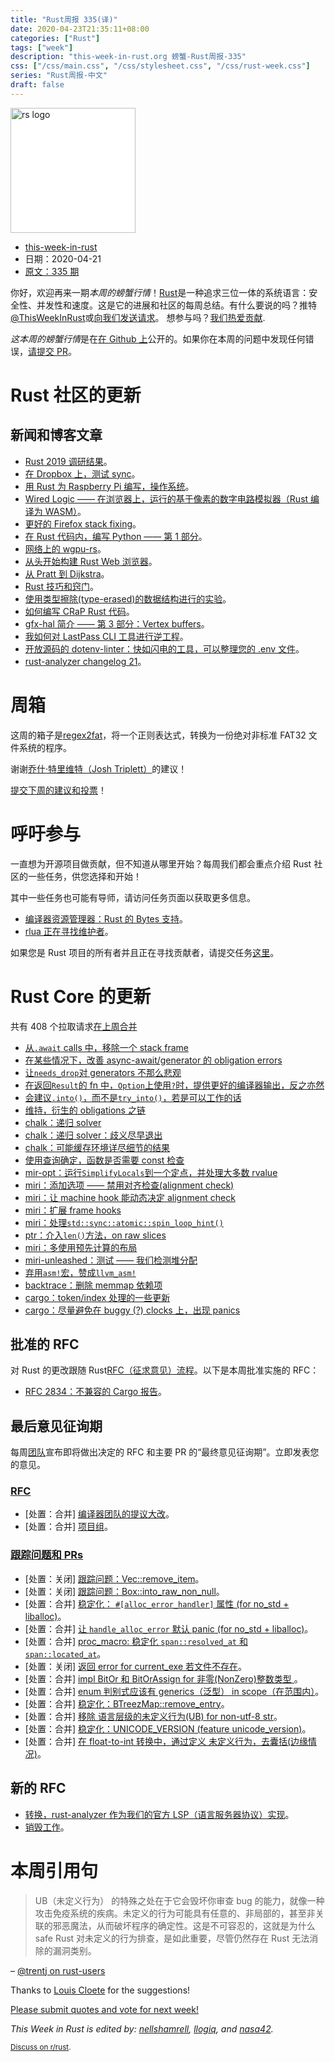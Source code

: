 ```yaml
---
title: "Rust周报 335(译)"
date: 2020-04-23T21:35:11+08:00
categories: ["Rust"]
tags: ["week"]
description: "this-week-in-rust.org 螃蟹-Rust周报-335"
css: ["/css/main.css", "/css/stylesheet.css", "/css/rust-week.css"]
series: "Rust周报-中文"
draft: false
---
```


<img src="https://www.rust-lang.org/static/images/rust-logo-blk.svg" alt="rs logo" class="medium-zoom-image" style="
    width: 200px;
    background: white;
">

- [this-week-in-rust](https://this-week-in-rust.org)
- 日期：2020-04-21
- [原文：335 期](https://this-week-in-rust.org/blog/2020/04/21/this-week-in-rust-335/)

你好，欢迎再来一期*本周的螃蟹行情*！[Rust](http://rust-lang.org)是一种追求三位一体的系统语言：安全性、并发性和速度。这是它的进展和社区的每周总结。有什么要说的吗？推特[@ThisWeekInRust](https://twitter.com/ThisWeekInRust)或[向我们发送请求](https://github.com/cmr/this-week-in-rust)。 想参与吗？[我们热爱贡献](https://github.com/rust-lang/rust/blob/master/CONTRIBUTING.md).

*这本周的螃蟹行情*是在[在 Github 上](https://github.com/cmr/this-week-in-rust)公开的。如果你在本周的问题中发现任何错误，[请提交 PR](https://github.com/cmr/this-week-in-rust/pulls)。

# Rust 社区的更新

## 新闻和博客文章

- [Rust 2019 调研结果](https://blog.rust-lang.org/2020/04/17/Rust-survey-2019.html)。
- [在 Dropbox 上，测试 sync](https://dropbox.tech/infrastructure/-testing-our-new-sync-engine)。
- [用 Rust 为 Raspberry Pi 编写，操作系统](https://tc.gts3.org/cs3210/2020/spring/lab.html)。
- [Wired Logic —— 在浏览器上，运行的基于像素的数字电路模拟器（Rust 编译为 WASM）](https://iostapyshyn.github.io/wired-logic/)。
- [更好的 Firefox stack fixing](https://blog.mozilla.org/nnethercote/2020/04/15/better-stack-fixing-for-firefox/)。
- [在 Rust 代码内，编写 Python —— 第 1 部分](https://blog.m-ou.se/writing-python-inside-rust-1/)。
- [网络上的 wgpu-rs](https://gfx-rs.github.io/2020/04/21/wgpu-web.html)。
- [从头开始构建 Rust Web 浏览器](https://joshondesign.com/2020/03/10/rust_minibrowser)。
- [从 Pratt 到 Dijkstra](https://matklad.github.io/2020/04/15/from-pratt-to-dijkstra.html)。
- [Rust 技巧和窍门](https://mudit.blog/rust-tips-and-tricks/)。
- [使用类型擦除(type-erased)的数据结构进行的实验](https://vgatherps.github.io/2020-04-14-erasure/)。
- [如何编写 CRaP Rust 代码](https://blog.logrocket.com/how-to-write-crap-rust-code/)。
- [gfx-hal 简介 —— 第 3 部分：Vertex buffers](https://www.falseidolfactory.com/2020/04/16/intro-to-gfx-hal-part-3-vertex-buffers.html)。
- [我如何对 LastPass CLI 工具进行逆工程](http://adventures.michaelfbryan.com/posts/lastpass/)。
- [开放源码的 dotenv-linter：快如闪电的工具，可以整理您的 .env 文件](https://evrone.com/dotenv-linter)。
- [rust-analyzer changelog 21](https://rust-analyzer.github.io/thisweek/2020/04/20/changelog-21.html)。

# 周箱

这周的箱子是[regex2fat](https://github.com/8051Enthusiast/regex2fat)，将一个正则表达式，转换为一份绝对非标准 FAT32 文件系统的程序。

谢谢[乔什·特里维特（Josh Triplett）](https://users.rust-lang.org/t/crate-of-the-week/2704/757)的建议！

[提交下周的建议和投票][submit_crate]！

[submit_crate]: https://users.rust-lang.org/t/crate-of-the-week/2704

# 呼吁参与

一直想为开源项目做贡献，但不知道从哪里开始？每周我们都会重点介绍 Rust 社区的一些任务，供您选择和开始！

其中一些任务也可能有导师，请访问任务页面以获取更多信息。

- [编译器资源管理器：Rust 的 Bytes 支持](https://github.com/mattgodbolt/compiler-explorer/issues/1925)。
- [rlua 正在寻找维护者](https://github.com/kyren/rlua/issues/172)。

如果您是 Rust 项目的所有者并且正在寻找贡献者，请提交任务[这里][guidelines]。

[guidelines]: https://users.rust-lang.org/t/twir-call-for-participation/4821

# Rust Core 的更新

共有 408 个拉取请求[在上周合并][merged]

[merged]: https://github.com/search?q=is%3Apr+org%3Arust-lang+is%3Amerged+merged%3A2020-04-13..2020-04-20

- [从`.await` calls 中，移除一个 stack frame](https://github.com/rust-lang/rust/pull/70831)
- [在某些情况下，改善 async-await/generator 的 obligation errors](https://github.com/rust-lang/rust/pull/70679)
- [让`needs_drop`对 generators 不那么悲观](https://github.com/rust-lang/rust/pull/70015)
- [在返回`Result`的 fn 中，`Option`上使用`?`时，提供更好的编译器输出，反之亦然](https://github.com/rust-lang/rust/pull/71141)
- [会建议`.into()`，而不是`try_into()`，若是可以工作的话](https://github.com/rust-lang/rust/pull/71051)
- [维持，衍生的 obligations 之链](https://github.com/rust-lang/rust/pull/69793)
- [chalk：递归 solver](https://github.com/rust-lang/chalk/pull/372)
- [chalk：递归 solver：歧义尽早退出](https://github.com/rust-lang/chalk/pull/404)
- [chalk：可能缓存环境详尽细节的结果](https://github.com/rust-lang/chalk/pull/403)
- [使用查询确定，函数是否需要 const 检查](https://github.com/rust-lang/rust/pull/69642)
- [mir-opt：运行`SimplifyLocals`到一个定点，并处理大多数 rvalue](https://github.com/rust-lang/rust/pull/70755)
- [miri：添加选项 —— 禁用对齐检查(alignment check)](https://github.com/rust-lang/miri/pull/1332)
- [miri：让 machine hook 能动态决定 alignment check](https://github.com/rust-lang/rust/pull/71101)
- [miri：扩展 frame hooks](https://github.com/rust-lang/rust/pull/71100)
- [miri：处理`std::sync::atomic::spin_loop_hint()`](https://github.com/rust-lang/miri/pull/1342)
- [ptr：介入`len()`方法，on raw slices](https://github.com/rust-lang/rust/pull/71082)
- [miri：多使用预先计算的布局](https://github.com/rust-lang/miri/pull/1349)
- [miri-unleashed：测试 —— 我们检测堆分配](https://github.com/rust-lang/rust/pull/71276)
- [弃用`asm!`宏，赞成`llvm_asm!`](https://github.com/rust-lang/rust/pull/71007)
- [backtrace：删除 memmap 依赖项](https://github.com/rust-lang/backtrace-rs/pull/311)
- [cargo：token/index 处理的一些更新](https://github.com/rust-lang/cargo/pull/7973)
- [cargo：尽量避免在 buggy (?) clocks 上，出现 panics](https://github.com/rust-lang/cargo/pull/8114)

## 批准的 RFC

对 Rust 的更改跟随 Rust[RFC（征求意见）流程](https://github.com/rust-lang/rfcs#rust-rfcs)。以下是本周批准实施的 RFC：

- [RFC 2834：不兼容的 Cargo 报告](https://github.com/rust-lang/rfcs/pull/2834)。

## 最后意见征询期

每周[团队](https://www.rust-lang.org/team.html)宣布即将做出决定的 RFC 和主要 PR 的“最终意见征询期”。立即发表您的意见。

### [RFC](https://github.com/rust-lang/rfcs/labels/final-comment-period)

- \[处置：合并] [编译器团队的提议大改](https://github.com/rust-lang/rfcs/pull/2904)。
- \[处置：合并] [项目组](https://github.com/rust-lang/rfcs/pull/2856)。

### [跟踪问题和 PRs](https://github.com/rust-lang/rust/labels/final-comment-period)

- \[处置：关闭] [跟踪问题：Vec::remove_item](https://github.com/rust-lang/rust/issues/40062)。
- \[处置：关闭] [跟踪问题：Box::into_raw_non_null](https://github.com/rust-lang/rust/issues/47336)。
- \[处置：合并] [稳定化： `#[alloc_error_handler]` 属性 (for no_std + liballoc)](https://github.com/rust-lang/rust/issues/66740)。
- \[处置：合并] [让 `handle_alloc_error` 默认 panic (for no_std + liballoc)](https://github.com/rust-lang/rust/issues/66741)。
- \[处置：合并] [proc_macro: 稳定化 `span::resolved_at` 和 `span::located_at`](https://github.com/rust-lang/rust/pull/69041)。
- \[处置：关闭] [返回 error for current_exe 若文件不存在](https://github.com/rust-lang/rust/pull/69557)。
- \[处置：合并] [impl BitOr 和 BitOrAssign for 非零(NonZero)整数类型 ](https://github.com/rust-lang/rust/pull/69813)。
- \[处置：合并] [enum 判别式应该有 generics（泛型） in scope（在范围内）](https://github.com/rust-lang/rust/issues/70453)。
- \[处置：合并] [稳定化：BTreezMap::remove_entry](https://github.com/rust-lang/rust/pull/70712)。
- \[处置：合并] [移除 语言层级的未定义行为(UB) for non-utf-8 str](https://github.com/rust-lang/rust/issues/71033)。
- \[处置：合并] [稳定化：UNICODE_VERSION (feature unicode_version)](https://github.com/rust-lang/rust/pull/71068)。
- \[处置：合并] [在 float-to-int 转换中，通过定义 未定义行为，去囊括(边缘情况)](https://github.com/rust-lang/rust/pull/71269)。

## 新的 RFC

- [转换，rust-analyzer 作为我们的官方 LSP（语言服务器协议）实现](https://github.com/rust-lang/rfcs/pull/2912)。
- [销毁工作](https://github.com/rust-lang/rfcs/pull/2909)。

# 本周引用句

> UB（未定义行为） 的特殊之处在于它会毁坏你审查 bug 的能力，就像一种攻击免疫系统的疾病。未定义的行为可能具有任意的、非局部的，甚至非关联的邪恶魔法，从而破坏程序的确定性。这是不可容忍的，这就是为什么 safe Rust 对未定义的行为排查，是如此重要，尽管仍然存在 Rust 无法消除的漏洞类别。

– [@trentj on rust-users](https://users.rust-lang.org/t/newbie-learning-how-to-deal-with-the-borrow-checker/40972/11)

Thanks to [Louis Cloete](https://users.rust-lang.org/t/twir-quote-of-the-week/328/854) for the suggestions!

[Please submit quotes and vote for next week!](https://users.rust-lang.org/t/twir-quote-of-the-week/328)

_This Week in Rust is edited by: [nellshamrell](https://github.com/nellshamrell), [llogiq](https://github.com/llogiq), and [nasa42](https://github.com/nasa42)._

<small>[Discuss on r/rust](https://www.reddit.com/r/rust/comments/g6d0ac/this_week_in_rust_335/).</small>

